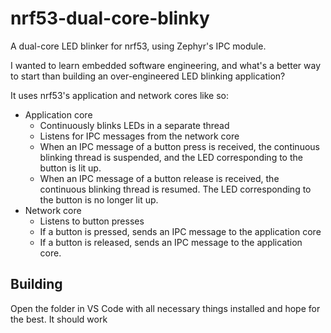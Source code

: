 # nrf53-dual-core-blinky

A dual-core LED blinker for nrf53, using Zephyr's IPC module.

I wanted to learn embedded software engineering, and what's a better way to
start than building an over-engineered LED blinking application?

It uses nrf53's application and network cores like so:

- Application core
    - Continuously blinks LEDs in a separate thread
    - Listens for IPC messages from the network core
    - When an IPC message of a button press is received, the continuous
    blinking thread is suspended, and the LED corresponding to the button is lit
    up.
    - When an IPC message of a button release is received, the continuous
    blinking thread is resumed. The LED corresponding to the button is no
    longer lit up.
- Network core
    - Listens to button presses
    - If a button is pressed, sends an IPC message to the application core
    - If a button is released, sends an IPC message to the application core.

## Building

Open the folder in VS Code with all necessary things installed and hope
for the best. It should work
